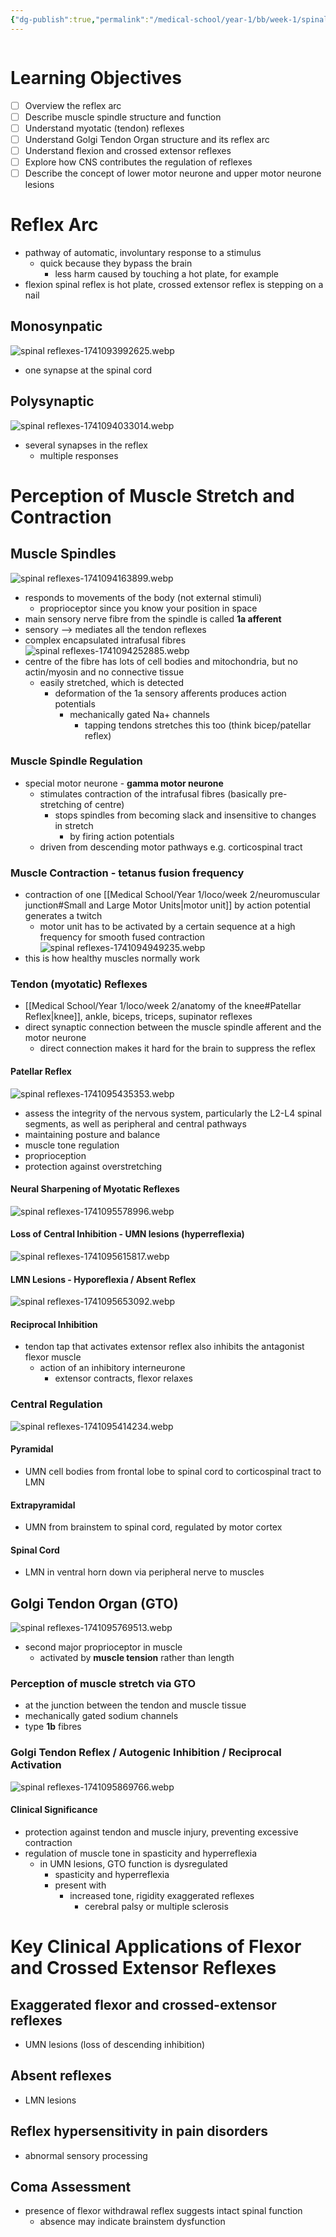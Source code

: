 ```yaml
---
{"dg-publish":true,"permalink":"/medical-school/year-1/bb/week-1/spinal-reflexes/","tags":["bb"],"updated":"2025-03-04T13:48:38.394+00:00"}
---
```


```table-of-contents
```
# Learning Objectives
- [ ] Overview the reflex arc
- [ ] Describe muscle spindle structure and function
- [ ] Understand myotatic (tendon) reflexes
- [ ] Understand Golgi Tendon Organ structure and its reflex arc
- [ ] Understand flexion and crossed extensor reflexes
- [ ] Explore how CNS contributes the regulation of reflexes
- [ ] Describe the concept of lower motor neurone and upper motor neurone lesions

# Reflex Arc
- pathway of automatic, involuntary response to a stimulus
	- quick because they bypass the brain
		- less harm caused by touching a hot plate, for example
- flexion spinal reflex is hot plate, crossed extensor reflex is stepping on a nail
## Monosynpatic
![spinal reflexes-1741093992625.webp](/img/user/Medical%20School/Year%201/bb/week%201/attachments/spinal%20reflexes-1741093992625.webp)
- one synapse at the spinal cord
## Polysynaptic
![spinal reflexes-1741094033014.webp](/img/user/Medical%20School/Year%201/bb/week%201/attachments/spinal%20reflexes-1741094033014.webp)
- several synapses in the reflex
	- multiple responses

# Perception of Muscle Stretch and Contraction
## Muscle Spindles
![spinal reflexes-1741094163899.webp](/img/user/Medical%20School/Year%201/bb/week%201/attachments/spinal%20reflexes-1741094163899.webp)
- responds to movements of the body (not external stimuli)
	- proprioceptor since you know your position in space
- main sensory nerve fibre from the spindle is called **1a afferent**
- sensory --> mediates all the tendon reflexes
- complex encapsulated intrafusal fibres
![spinal reflexes-1741094252885.webp](/img/user/Medical%20School/Year%201/bb/week%201/attachments/spinal%20reflexes-1741094252885.webp)
- centre of the fibre has lots of cell bodies and mitochondria, but no actin/myosin and no connective tissue
	- easily stretched, which is detected
		- deformation of the 1a sensory afferents produces action potentials
			- mechanically gated Na+ channels
				- tapping tendons stretches this too (think bicep/patellar reflex)
### Muscle Spindle Regulation
- special motor neurone - **gamma motor neurone**
	- stimulates contraction of the intrafusal fibres (basically pre-stretching of centre)
		- stops spindles from becoming slack and insensitive to changes in stretch
			- by firing action potentials
	- driven from descending motor pathways e.g. corticospinal tract
### Muscle Contraction - tetanus fusion frequency
- contraction of one [[Medical School/Year 1/loco/week 2/neuromuscular junction#Small and Large Motor Units\|motor unit]] by action potential generates a twitch
	- motor unit has to be activated by a certain sequence at a high frequency for smooth fused contraction
![spinal reflexes-1741094949235.webp](/img/user/Medical%20School/Year%201/bb/week%201/attachments/spinal%20reflexes-1741094949235.webp)
- this is how healthy muscles normally work

### Tendon (myotatic) Reflexes
- [[Medical School/Year 1/loco/week 2/anatomy of the knee#Patellar Reflex\|knee]], ankle, biceps, triceps, supinator reflexes
- direct synaptic connection between the muscle spindle afferent and the motor neurone
	- direct connection makes it hard for the brain to suppress the reflex
#### Patellar Reflex
![spinal reflexes-1741095435353.webp](/img/user/Medical%20School/Year%201/bb/week%201/attachments/spinal%20reflexes-1741095435353.webp)
- assess the integrity of the nervous system, particularly the L2-L4 spinal segments, as well as peripheral and central pathways
- maintaining posture and balance
- muscle tone regulation
- proprioception
- protection against overstretching
#### Neural Sharpening of Myotatic Reflexes
![spinal reflexes-1741095578996.webp](/img/user/Medical%20School/Year%201/bb/week%201/attachments/spinal%20reflexes-1741095578996.webp)
#### Loss of Central Inhibition - UMN lesions (hyperreflexia)
![spinal reflexes-1741095615817.webp](/img/user/Medical%20School/Year%201/bb/week%201/attachments/spinal%20reflexes-1741095615817.webp)
#### LMN Lesions - Hyporeflexia / Absent Reflex
![spinal reflexes-1741095653092.webp](/img/user/Medical%20School/Year%201/bb/week%201/attachments/spinal%20reflexes-1741095653092.webp)
#### Reciprocal Inhibition
- tendon tap that activates extensor reflex also inhibits the antagonist flexor muscle
	- action of an inhibitory interneurone
		- extensor contracts, flexor relaxes
### Central Regulation
![spinal reflexes-1741095414234.webp](/img/user/Medical%20School/Year%201/bb/week%201/attachments/spinal%20reflexes-1741095414234.webp)
#### Pyramidal
- UMN cell bodies from frontal lobe to spinal cord to corticospinal tract to LMN
#### Extrapyramidal
- UMN from brainstem to spinal cord, regulated by motor cortex
#### Spinal Cord
- LMN in ventral horn down via peripheral nerve to muscles
## Golgi Tendon Organ (GTO)
![spinal reflexes-1741095769513.webp](/img/user/Medical%20School/Year%201/bb/week%201/attachments/spinal%20reflexes-1741095769513.webp)
- second major proprioceptor in muscle
	- activated by **muscle tension** rather than length
### Perception of muscle stretch via GTO
- at the junction between the tendon and muscle tissue
- mechanically gated sodium channels
- type **1b** fibres
### Golgi Tendon Reflex / Autogenic Inhibition / Reciprocal Activation
![spinal reflexes-1741095869766.webp](/img/user/Medical%20School/Year%201/bb/week%201/attachments/spinal%20reflexes-1741095869766.webp)
#### Clinical Significance
- protection against tendon and muscle injury, preventing excessive contraction
- regulation of muscle tone in spasticity and hyperreflexia
	- in UMN lesions, GTO function is dysregulated
		- spasticity and hyperreflexia
		- present with
			- increased tone, rigidity exaggerated reflexes 
				- cerebral palsy or multiple sclerosis

# Key Clinical Applications of Flexor and Crossed Extensor Reflexes
## Exaggerated flexor and crossed-extensor reflexes
- UMN lesions (loss of descending inhibition)
## Absent reflexes
- LMN lesions
## Reflex hypersensitivity in pain disorders
- abnormal sensory processing
## Coma Assessment
- presence of flexor withdrawal reflex suggests intact spinal function
	- absence may indicate brainstem dysfunction